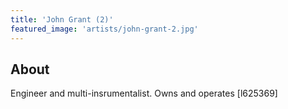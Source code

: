 ```yaml
---
title: 'John Grant (2)'
featured_image: 'artists/john-grant-2.jpg'
---
```


## About

Engineer and multi-insrumentalist.  Owns and operates [l625369]
